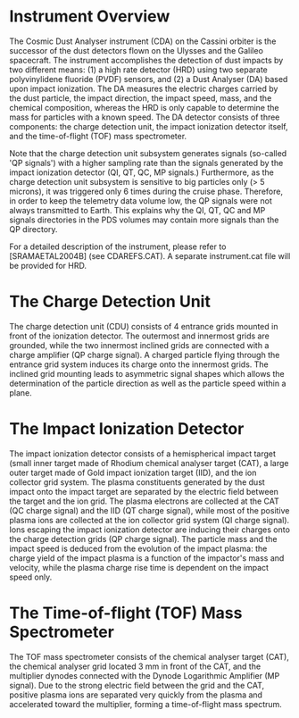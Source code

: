 
 
  Instrument Overview
  ===================
 
  The Cosmic Dust Analyser instrument (CDA) on the Cassini orbiter is
  the successor of the dust detectors flown on the Ulysses and the
  Galileo spacecraft. The instrument accomplishes the detection of
  dust impacts by two different means: (1) a high rate detector (HRD)
  using two separate polyvinylidene fluoride (PVDF) sensors, and
  (2) a Dust Analyser (DA) based upon impact ionization.  The DA
  measures the electric charges carried by the dust particle, the
  impact direction, the impact speed, mass, and the chemical
  composition, whereas the HRD is only capable to determine the mass
  for particles with a known speed.  The DA detector consists of
  three components: the charge detection unit, the impact ionization
  detector itself, and the time-of-flight (TOF) mass spectrometer.
 
  Note that the charge detection unit subsystem generates signals
  (so-called  'QP signals')  with a higher sampling rate than the signals
  generated by the impact ionization detector (QI, QT, QC, MP signals.)
  Furthermore, as the charge detection unit subsystem is sensitive
  to big particles only (> 5 microns), it was triggered only 6 times
  during the cruise phase. Therefore, in order to keep the telemetry data
  volume low, the QP signals were not always transmitted to Earth. This
  explains why the QI, QT, QC and MP signals directories in the
  PDS volumes may contain more signals than the QP directory.
 
  For a detailed description of the instrument, please refer to
  [SRAMAETAL2004B] (see CDAREFS.CAT). A separate instrument.cat file
  will be provided for HRD.
 
 
  The Charge Detection Unit
  =========================
 
  The charge detection unit (CDU) consists of 4 entrance grids
  mounted in front of the ionization detector. The outermost and
  innermost grids are grounded, while the two innermost inclined
  grids are connected with a charge amplifier (QP charge signal).
  A charged particle flying through the entrance grid system induces
  its charge onto the innermost grids. The inclined grid mounting
  leads to asymmetric signal shapes which allows the determination of
  the particle direction as well as the particle speed within a
  plane.
 
  The Impact Ionization Detector
  ==============================
 
  The impact ionization detector consists of a hemispherical impact
  target (small inner target made of Rhodium chemical analyser target
  (CAT), a large outer target made of Gold impact ionization target
  (IID), and the ion collector grid system. The plasma constituents
  generated by the dust impact onto the impact target are separated
  by the electric field between the target and the ion grid. The
  plasma electrons are collected at the CAT (QC charge signal) and
  the IID (QT charge signal), while most of the positive plasma ions
  are collected at the ion collector grid system (QI charge signal).
  Ions escaping the impact ionization detector are inducing their
  charges onto the charge detection grids (QP charge signal).  The
  particle mass and the impact speed is deduced from the evolution of
  the impact plasma:  the charge yield of the impact plasma is a
  function of the impactor's mass and velocity, while the plasma
  charge rise time is dependent on the impact speed only.
 
  The Time-of-flight (TOF) Mass Spectrometer
  ==========================================
 
  The TOF mass spectrometer consists of the chemical analyser target
  (CAT), the chemical analyser grid located 3 mm in front of the CAT,
  and the multiplier dynodes connected with the Dynode Logarithmic
  Amplifier (MP signal). Due to the strong electric field between the
  grid and the CAT, positive plasma ions are separated very quickly
  from the plasma and accelerated toward the multiplier, forming a
  time-of-flight mass spectrum.

        